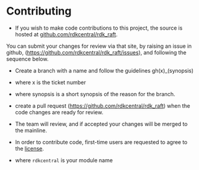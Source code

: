 # Contributing

- If you wish to make code contributions to this project, the source is hosted at [github.com/rdkcentral/rdk_raft](https://github.com/rdkcentral/rdk_raft).

You can submit your changes for review via that site, by raising an issue in github, (https://github.com/rdkcentral/rdk_raft/issues), and following the sequence below.

- Create a branch with a name and follow the guidelines gh(x)_(synopsis)
- where x is the ticket number
- where synopsis is a short synopsis of the reason for the branch.
- create a pull request (https://github.com/rdkcentral/rdk_raft) when the code changes are ready for review.
- The team will review, and if accepted your changes will be merged to the mainline.

- In order to contribute code, first-time users are requested to agree to the [license](https://wiki.rdkcentral.com/signup.action).

- where `rdkcentral` is your module name
